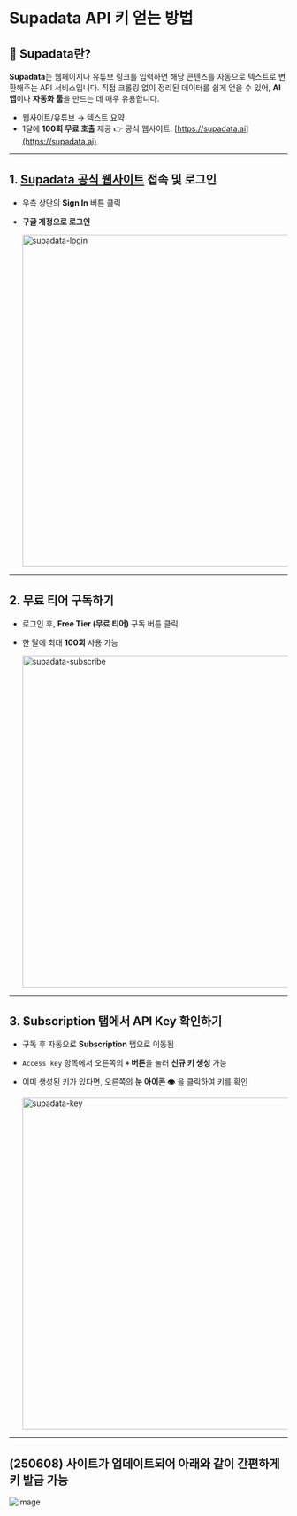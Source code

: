 # Supadata API 키 얻는 방법

## 📌 Supadata란?

**Supadata**는 웹페이지나 유튜브 링크를 입력하면 해당 콘텐츠를 자동으로 텍스트로 변환해주는 API 서비스입니다.
직접 크롤링 없이 정리된 데이터를 쉽게 얻을 수 있어, **AI 앱**이나 **자동화 툴**을 만드는 데 매우 유용합니다.
* 웹사이트/유튜브 → 텍스트 요약
* 1달에 **100회 무료 호출** 제공
👉 공식 웹사이트: [https://supadata.ai](https://supadata.ai)

---

## 1. [Supadata 공식 웹사이트](https://supadata.ai/) 접속 및 로그인

* 우측 상단의 **Sign In** 버튼 클릭
* **구글 계정으로 로그인**

  <img width="600" alt="supadata-login" src="https://github.com/user-attachments/assets/875fc0d4-9f8e-4d5b-9f0a-2f1487caba1c">

---

## 2. 무료 티어 구독하기

* 로그인 후, **Free Tier (무료 티어)** 구독 버튼 클릭
* 한 달에 최대 **100회** 사용 가능

  <img width="600" alt="supadata-subscribe" src="https://github.com/user-attachments/assets/6bf96e02-1608-4849-b908-3a35ed2ec5e5">

---

## 3. Subscription 탭에서 API Key 확인하기

* 구독 후 자동으로 **Subscription** 탭으로 이동됨
* `Access key` 항목에서 오른쪽의 **`+` 버튼**을 눌러 **신규 키 생성** 가능
* 이미 생성된 키가 있다면, 오른쪽의 **눈 아이콘 👁️** 을 클릭하여 키를 확인

  <img width="600" alt="supadata-key" src="https://github.com/user-attachments/assets/b40306c4-f822-43ef-8118-e12086317a0b">

---


## (250608) 사이트가 업데이트되어 아래와 같이 간편하게 키 발급 가능

![image](https://github.com/user-attachments/assets/32d458cc-385b-4d19-98e2-ee7d1d73f2c1)





